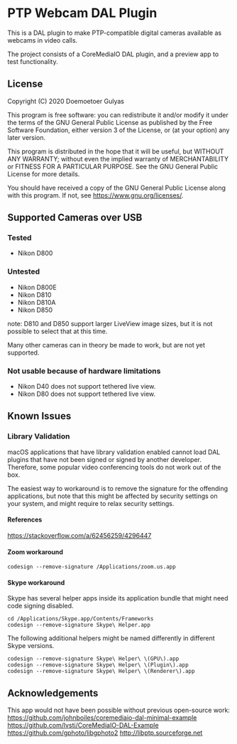 #  PTP Webcam DAL Plugin

This is a DAL plugin to make PTP-compatible digital cameras available as webcams in video calls.

The project consists of a CoreMediaIO DAL plugin, and a preview app to test functionality.

## License

Copyright (C) 2020 Doemoetoer Gulyas

This program is free software: you can redistribute it and/or modify
it under the terms of the GNU General Public License as published by
the Free Software Foundation, either version 3 of the License, or
(at your option) any later version.

This program is distributed in the hope that it will be useful,
but WITHOUT ANY WARRANTY; without even the implied warranty of
MERCHANTABILITY or FITNESS FOR A PARTICULAR PURPOSE.  See the
GNU General Public License for more details.

You should have received a copy of the GNU General Public License
along with this program.  If not, see <https://www.gnu.org/licenses/>.

## Supported Cameras over USB

### Tested
 - Nikon D800
 
 ### Untested
  - Nikon D800E
  - Nikon D810
  - Nikon D810A
  - Nikon D850
  
  note: D810 and D850 support larger LiveView image sizes, but it is not possible to select that at this time.
 
 Many other cameras can in theory be made to work, but are not yet supported.
 
 ### Not usable because of hardware limitations
 - Nikon D40 does not support tethered live view.
 - Nikon D80 does not support tethered live view.
 
 ## Known Issues
 
 ### Library Validation
 
 macOS applications that have library validation enabled cannot load DAL plugins that have not been signed or signed by another developer. Therefore, some popular video conferencing tools do not work out of the box.
 
 The easiest way to workaround is to remove the signature for the offending applications, but note that this might be affected by security settings on your system, and might require to relax security settings.
 
 #### References
 
 https://stackoverflow.com/a/62456259/4296447
 
 #### Zoom workaround
 
 `codesign --remove-signature /Applications/zoom.us.app`
 
 #### Skype workaround
 
 Skype has several helper apps inside its application bundle that might need code signing disabled. 

```
cd /Applications/Skype.app/Contents/Frameworks
codesign --remove-signature Skype\ Helper.app
```
The following additional helpers might be named differently in different Skype versions.
```
codesign --remove-signature Skype\ Helper\ \(GPU\).app
codesign --remove-signature Skype\ Helper\ \(Plugin\).app
codesign --remove-signature Skype\ Helper\ \(Renderer\).app
```

## Acknowledgements

This app would not have been possible without previous open-source work:
https://github.com/johnboiles/coremediaio-dal-minimal-example
https://github.com/lvsti/CoreMediaIO-DAL-Example
https://github.com/gphoto/libgphoto2
http://libptp.sourceforge.net
